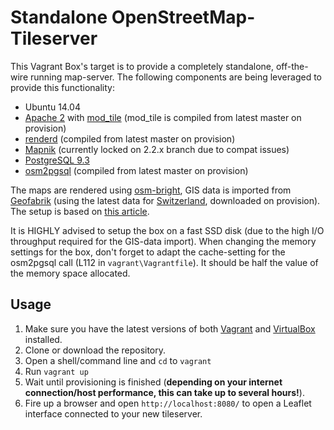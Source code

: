 # Standalone OpenStreetMap-Tileserver
This Vagrant Box's target is to provide a completely standalone, off-the-wire running map-server. The following components are being leveraged to provide this functionality:

* Ubuntu 14.04
* [Apache 2](https://httpd.apache.org/) with [mod_tile](https://github.com/openstreetmap/mod_tile) (mod_tile is compiled from latest master on provision)
* [renderd](https://github.com/openstreetmap/mod_tile) (compiled from latest master on provision)
* [Mapnik](https://github.com/mapnik/mapnik) (currently locked on 2.2.x branch due to compat issues)
* [PostgreSQL 9.3](https://www.postgresql.org/)
* [osm2pgsql](https://github.com/openstreetmap/osm2pgsql) (compiled from latest master on provision)

The maps are rendered using [osm-bright](https://github.com/mapbox/osm-bright), GIS data is imported from [Geofabrik](http://download.geofabrik.de/) (using the latest data for [Switzerland](http://download.geofabrik.de/europe/switzerland.html), downloaded on provision). The setup is based on [this article](https://switch2osm.org/serving-tiles/manually-building-a-tile-server-14-04/).

It is HIGHLY advised to setup the box on a fast SSD disk (due to the high I/O throughput required for the GIS-data import). When changing the memory settings for the box, don't forget to adapt the cache-setting for the osm2pgsql call (L112 in `vagrant\Vagrantfile`). It should be half the value of the memory space allocated.

## Usage
1. Make sure you have the latest versions of both [Vagrant](https://www.vagrantup.com/downloads.html) and [VirtualBox](https://www.virtualbox.org/wiki/Downloads) installed.
2. Clone or download the repository.
3. Open a shell/command line and `cd` to `vagrant`
4. Run `vagrant up`
5. Wait until provisioning is finished (**depending on your internet connection/host performance, this can take up to several hours!**).
6. Fire up a browser and open `http://localhost:8080/` to open a Leaflet interface connected to your new tileserver.
